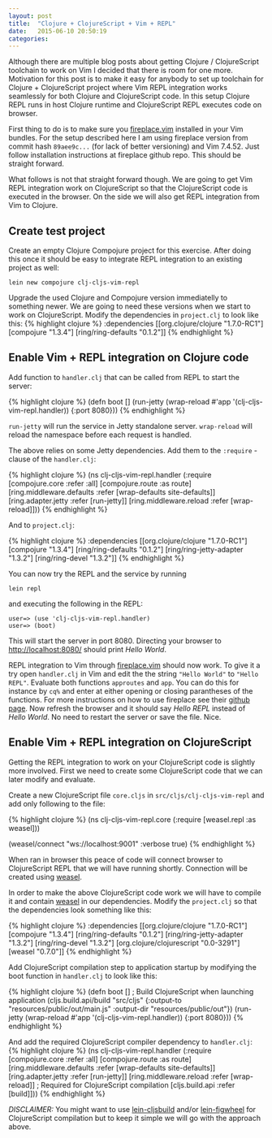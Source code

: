 ```yaml
---
layout: post
title:  "Clojure + ClojureScript + Vim + REPL"
date:   2015-06-10 20:50:19
categories: 
---
```

Although there are multiple blog posts about getting Clojure / ClojureScript toolchain to work on Vim I decided that there is room for one more. Motivation for this post is to make it easy for anybody to set up toolchain for Clojure + ClojureScript project where Vim REPL integration works seamlessly for both Clojure and ClojureScript code. In this setup Clojure REPL runs in host Clojure runtime and ClojureScript REPL executes code on browser.

First thing to do is to make sure you [fireplace.vim][fireplace] installed in your Vim bundles. For the setup described here I am using fireplace version from commit hash `89aee9c...` (for lack of better versioning) and Vim 7.4.52. Just follow installation instructions at fireplace github repo. This should be straight forward.

What follows is not that straight forward though. We are going to get Vim REPL integration work on ClojureScript so that the ClojureScript code is executed in the browser. On the side we will also get REPL integration from Vim to Clojure.

Create test project
-------------------
Create an empty Clojure Compojure project for this exercise. After doing this once it should be easy to integrate REPL integration to an existing project as well:

`lein new compojure clj-cljs-vim-repl`

Upgrade the used Clojure and Compojure version immediatelly to something newer. We are going to need these versions when we start to work on ClojureScript. Modify the dependencies in `project.clj` to look like this:
{% highlight clojure %}
:dependencies [[org.clojure/clojure "1.7.0-RC1"]
               [compojure "1.3.4"]
               [ring/ring-defaults "0.1.2"]]
{% endhighlight %}

Enable Vim + REPL integration on Clojure code
---------------------------------------------
Add function to `handler.clj` that can be called from REPL to start the server:

{% highlight clojure %}
(defn boot []
  (run-jetty (wrap-reload #'app '(clj-cljs-vim-repl.handler)) {:port 8080}))
{% endhighlight %}

`run-jetty` will run the service in Jetty standalone server. `wrap-reload` will reload the namespace before each request is handled.

The above relies on some Jetty dependencies. Add them to the `:require` - clause of the `handler.clj`:

{% highlight clojure %}
(ns clj-cljs-vim-repl.handler
  (:require [compojure.core :refer :all]
            [compojure.route :as route]
            [ring.middleware.defaults :refer [wrap-defaults site-defaults]]
            [ring.adapter.jetty :refer [run-jetty]]
            [ring.middleware.reload :refer [wrap-reload]]))
{% endhighlight %}

And to `project.clj`:

{% highlight clojure %}
:dependencies [[org.clojure/clojure "1.7.0-RC1"]
               [compojure "1.3.4"]
               [ring/ring-defaults "0.1.2"]
               [ring/ring-jetty-adapter "1.3.2"]
               [ring/ring-devel "1.3.2"]]
{% endhighlight %}

You can now try the REPL and the service by running

`lein repl`

and executing the following in the REPL:

    user=> (use 'clj-cljs-vim-repl.handler)
    user=> (boot)

This will start the server in port 8080. Directing your browser to [http://localhost:8080/][localhost] should print *Hello World*.

REPL integration to Vim through [fireplace.vim][fireplace] should now work. To give it a try open `handler.clj` in Vim and edit the the string `"Hello World"` to `"Hello REPL"`. Evaluate both functions `approutes` and `app`. You can do this for instance by `cq%` and enter at either opening or closing parantheses of the functions. For more instructions on how to use fireplace see their [github page][fireplace]. Now refresh the browser and it should say *Hello REPL* instead of *Hello World*. No need to restart the server or save the file. Nice. 

Enable Vim + REPL integration on ClojureScript
----------------------------------------------
Getting the REPL integration to work on your ClojureScript code is slightly more involved. First we need to create some ClojureScript code that we can later modify and evaluate.

Create a new ClojureScript file `core.cljs` in `src/cljs/clj-cljs-vim-repl` and add only following to the file:

{% highlight clojure %}
(ns clj-cljs-vim-repl.core
  (:require [weasel.repl :as weasel]))

(weasel/connect "ws://localhost:9001" :verbose true)
{% endhighlight %}

When ran in browser this peace of code will connect browser to ClojureScript REPL that we will have running shortly. Connection will be created using [weasel][weasel].

In order to make the above ClojureScript code work we will have to compile it and contain [weasel][weasel] in our dependencies. Modify the `project.clj` so that the dependencies look something like this:

{% highlight clojure %}
:dependencies [[org.clojure/clojure "1.7.0-RC1"]
               [compojure "1.3.4"]
               [ring/ring-defaults "0.1.2"]
               [ring/ring-jetty-adapter "1.3.2"]
               [ring/ring-devel "1.3.2"]
               [org.clojure/clojurescript "0.0-3291"]
               [weasel "0.7.0"]]
{% endhighlight %}

Add ClojureScript compilation step to application startup by modifying the boot function in `handler.clj` to look like this:

{% highlight clojure %}
(defn boot []
  ; Build ClojureScript when launching application
  (cljs.build.api/build "src/cljs" {:output-to "resources/public/out/main.js"
                                    :output-dir "resources/public/out"})
  (run-jetty (wrap-reload #'app '(clj-cljs-vim-repl.handler)) {:port 8080}))
{% endhighlight %}

And add the required ClojureScript compiler dependency to `handler.clj`:
{% highlight clojure %}
(ns clj-cljs-vim-repl.handler
  (:require [compojure.core :refer :all]
            [compojure.route :as route]
            [ring.middleware.defaults :refer [wrap-defaults site-defaults]]
            [ring.adapter.jetty :refer [run-jetty]]
            [ring.middleware.reload :refer [wrap-reload]]
            ; Required for ClojureScript compilation
            [cljs.build.api :refer [build]]))
{% endhighlight %}

*DISCLAIMER:* You might want to use [lein-cljsbuild][lein-cljsbuild] and/or [lein-figwheel][lein-figwheel] for ClojureScript compilation but to keep it simple we will go with the approach above.

[fireplace]: https://github.com/tpope/vim-fireplace
[localhost]: http://localhost:8080/
[weasel]:    https://github.com/tomjakubowski/weasel
[lein-cljsbuild]: https://github.com/emezeske/lein-cljsbuild
[lein-figwheel]: https://github.com/bhauman/lein-figwheel
